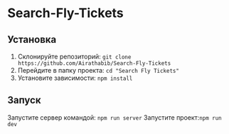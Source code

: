 # Search-Fly-Tickets

## Установка

1. Склонируйте репозиторий: `git clone https://github.com/Airathabib/Search-Fly-Tickets`
2. Перейдите в папку проекта: `cd "Search Fly Tickets"`
3. Установите зависимости: `npm install`

## Запуск

Запустите сервер командой: `npm run server`
Запустите проект:`npm run dev`
